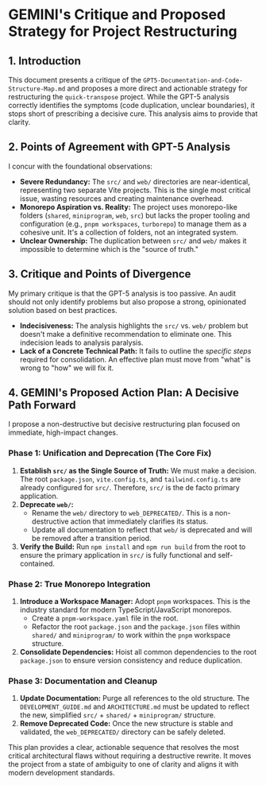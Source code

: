 # GEMINI's Critique and Proposed Strategy for Project Restructuring

## 1. Introduction

This document presents a critique of the `GPT5-Documentation-and-Code-Structure-Map.md` and proposes a more direct and actionable strategy for restructuring the `quick-transpose` project. While the GPT-5 analysis correctly identifies the symptoms (code duplication, unclear boundaries), it stops short of prescribing a decisive cure. This analysis aims to provide that clarity.

## 2. Points of Agreement with GPT-5 Analysis

I concur with the foundational observations:

-   **Severe Redundancy:** The `src/` and `web/` directories are near-identical, representing two separate Vite projects. This is the single most critical issue, wasting resources and creating maintenance overhead.
-   **Monorepo Aspiration vs. Reality:** The project uses monorepo-like folders (`shared`, `miniprogram`, `web`, `src`) but lacks the proper tooling and configuration (e.g., `pnpm workspaces`, `turborepo`) to manage them as a cohesive unit. It's a collection of folders, not an integrated system.
-   **Unclear Ownership:** The duplication between `src/` and `web/` makes it impossible to determine which is the "source of truth."

## 3. Critique and Points of Divergence

My primary critique is that the GPT-5 analysis is too passive. An audit should not only identify problems but also propose a strong, opinionated solution based on best practices.

-   **Indecisiveness:** The analysis highlights the `src/` vs. `web/` problem but doesn't make a definitive recommendation to eliminate one. This indecision leads to analysis paralysis.
-   **Lack of a Concrete Technical Path:** It fails to outline the *specific steps* required for consolidation. An effective plan must move from "what" is wrong to "how" we will fix it.

## 4. GEMINI's Proposed Action Plan: A Decisive Path Forward

I propose a non-destructive but decisive restructuring plan focused on immediate, high-impact changes.

### Phase 1: Unification and Deprecation (The Core Fix)

1.  **Establish `src/` as the Single Source of Truth:** We must make a decision. The root `package.json`, `vite.config.ts`, and `tailwind.config.ts` are already configured for `src/`. Therefore, `src/` is the de facto primary application.
2.  **Deprecate `web/`:**
    -   Rename the `web/` directory to `web_DEPRECATED/`. This is a non-destructive action that immediately clarifies its status.
    -   Update all documentation to reflect that `web/` is deprecated and will be removed after a transition period.
3.  **Verify the Build:** Run `npm install` and `npm run build` from the root to ensure the primary application in `src/` is fully functional and self-contained.

### Phase 2: True Monorepo Integration

1.  **Introduce a Workspace Manager:** Adopt `pnpm` workspaces. This is the industry standard for modern TypeScript/JavaScript monorepos.
    -   Create a `pnpm-workspace.yaml` file in the root.
    -   Refactor the root `package.json` and the `package.json` files within `shared/` and `miniprogram/` to work within the `pnpm` workspace structure.
2.  **Consolidate Dependencies:** Hoist all common dependencies to the root `package.json` to ensure version consistency and reduce duplication.

### Phase 3: Documentation and Cleanup

1.  **Update Documentation:** Purge all references to the old structure. The `DEVELOPMENT_GUIDE.md` and `ARCHITECTURE.md` must be updated to reflect the new, simplified `src/` + `shared/` + `miniprogram/` structure.
2.  **Remove Deprecated Code:** Once the new structure is stable and validated, the `web_DEPRECATED/` directory can be safely deleted.

This plan provides a clear, actionable sequence that resolves the most critical architectural flaws without requiring a destructive rewrite. It moves the project from a state of ambiguity to one of clarity and aligns it with modern development standards.